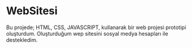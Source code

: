 # WebSitesi
Bu projede;
HTML,
CSS,
JAVASCRIPT,
kullanarak bir web projesi prototipi oluşturdum.
Oluşturduğum wep sitesini sosyal medya hesapları ile destekledim.
